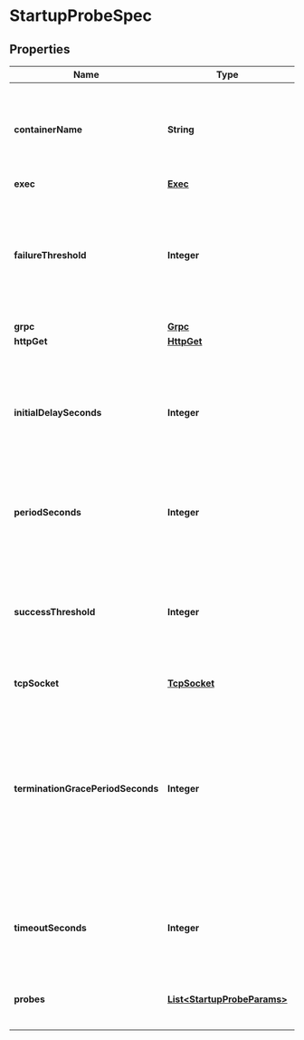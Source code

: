 

# StartupProbeSpec


## Properties

| Name | Type | Description | Notes |
|------------ | ------------- | ------------- | -------------|
|**containerName** | **String** | Specify the name of the target container, if not set, use the component name |  |
|**exec** | [**Exec**](Exec.md) |  |  [optional] |
|**failureThreshold** | **Integer** | Minimum consecutive failures for the probe to be considered failed after having succeeded. Minimum value is 1. |  |
|**grpc** | [**Grpc**](Grpc.md) |  |  [optional] |
|**httpGet** | [**HttpGet**](HttpGet.md) |  |  [optional] |
|**initialDelaySeconds** | **Integer** | Number of seconds after the container has started before liveness probes are initiated. Minimum value is 0. |  |
|**periodSeconds** | **Integer** | How often, in seconds, to execute the probe. Minimum value is 1. |  |
|**successThreshold** | **Integer** | Minimum consecutive successes for the probe to be considered successful after having failed.  Minimum value is 1. |  |
|**tcpSocket** | [**TcpSocket**](TcpSocket.md) |  |  [optional] |
|**terminationGracePeriodSeconds** | **Integer** | Optional duration in seconds the pod needs to terminate gracefully upon probe failure. Set this value longer than the expected cleanup time for your process. |  [optional] |
|**timeoutSeconds** | **Integer** | Number of seconds after which the probe times out. Minimum value is 1. |  |
|**probes** | [**List&lt;StartupProbeParams&gt;**](StartupProbeParams.md) | Specify the startup probe for multiple containers |  |



